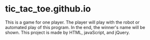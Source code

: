 # tic_tac_toe.github.io
This is a game for one player. The player will play with the robot or automated play of this program. In the end, the winner's name will be shown. This project is made by HTML, javaScript, and jQuery.
